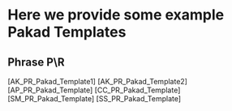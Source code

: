 Here we provide some example Pakad Templates
=============================================

Phrase P\R
-----------
[AK_PR_Pakad_Template1]
[AK_PR_Pakad_Template2]
[AP_PR_Pakad_Template]
[CC_PR_Pakad_Template]
[SM_PR_Pakad_Template]
[SS_PR_Pakad_Template]


